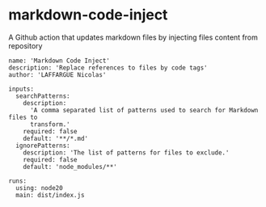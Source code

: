 # markdown-code-inject

A Github action that updates markdown files by injecting files content from
repository

<!-- CODE:START file=./action.yml -->
``` MiniYAML
name: 'Markdown Code Inject'
description: 'Replace references to files by code tags'
author: 'LAFFARGUE Nicolas'

inputs:
  searchPatterns:
    description:
      'A comma separated list of patterns used to search for Markdown files to
      transform.'
    required: false
    default: '**/*.md'
  ignorePatterns:
    description: 'The list of patterns for files to exclude.'
    required: false
    default: 'node_modules/**'

runs:
  using: node20
  main: dist/index.js

```
<!-- CODE:END -->
